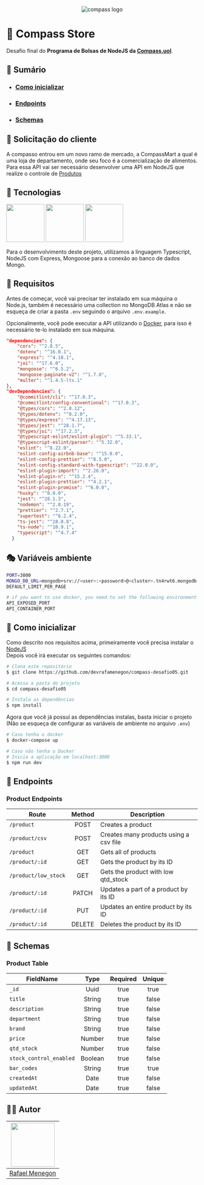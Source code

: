 <p align="center">
  <img alt="compass logo" src="https://user-images.githubusercontent.com/65569815/176964539-fe858838-0d07-418e-9220-b6d94461ecee.png" />
</p>

# 🏪 Compass Store

Desafio final do **Programa de Bolsas de NodeJS da [Compass.uol](https://compass.uol/)**.

## 🧾 Sumário
* ### [Como inicializar](#-como-inicializar)
* ### [Endpoints](#-endpoints)
* ### [Schemas](#-schemas)

## 📖 Solicitação do cliente
A compasso entrou em um novo ramo de mercado, a CompassMart a qual é uma loja de departamento, onde seu foco é a comercialização de alimentos. Para essa API vai ser necessário desenvolver uma API em NodeJS que realize o controle de [Produtos](#product-table)

## 🧰 Tecnologias

<p>
  <img src="https://user-images.githubusercontent.com/65569815/182266557-f2d0c589-fe31-4d65-b867-cb40385066a0.svg" width="100">
  <img src="https://user-images.githubusercontent.com/65569815/182253645-6966537e-18ed-4c47-974b-22510cc3d834.png" width="100">
  <img src="https://user-images.githubusercontent.com/65569815/187051607-c61423cb-a4c8-480c-9655-ff038a001ed7.jpg" width="100">
</p>

Para o desenvolvimento deste projeto, utilizamos a linguagem Typescript, NodeJS com Express, Mongoose para a conexão ao banco de dados Mongo.
<br/>

## 🔑 Requisitos

Antes de começar, você vai precisar ter instalado em sua máquina o Node.js, também é necessário uma collection no MongoDB Atlas e não se esqueça de criar a pasta `.env` seguindo o arquivo `.env.example`.

Opcionalmente, você pode executar a API utilizando o [Docker]('https://www.docker.com/products/docker-desktop/'), para isso é necessário te-lo instalado em sua máquina.

```json
"dependencies": {
    "cors": "^2.8.5",
    "dotenv": "^16.0.1",
    "express": "^4.18.1",
    "joi": "^17.6.0",
    "mongoose": "^6.5.2",
    "mongoose-paginate-v2": "^1.7.0",
    "multer": "^1.4.5-lts.1"
},
"devDependencies": {
    "@commitlint/cli": "^17.0.3",
    "@commitlint/config-conventional": "^17.0.3",
    "@types/cors": "^2.8.12",
    "@types/dotenv": "^8.2.0",
    "@types/express": "^4.17.13",
    "@types/jest": "^28.1.7",
    "@types/joi": "^17.2.3",
    "@typescript-eslint/eslint-plugin": "^5.33.1",
    "@typescript-eslint/parser": "^5.32.0",
    "eslint": "^8.22.0",
    "eslint-config-airbnb-base": "^15.0.0",
    "eslint-config-prettier": "^8.5.0",
    "eslint-config-standard-with-typescript": "^22.0.0",
    "eslint-plugin-import": "^2.26.0",
    "eslint-plugin-n": "^15.2.4",
    "eslint-plugin-prettier": "^4.2.1",
    "eslint-plugin-promise": "^6.0.0",
    "husky": "^8.0.0",
    "jest": "^28.1.3",
    "nodemon": "^2.0.19",
    "prettier": "^2.7.1",
    "supertest": "^6.2.4",
    "ts-jest": "^28.0.8",
    "ts-node": "^10.9.1",
    "typescript": "^4.7.4"
  }
```

## 🎭 Variáveis ambiente
```bash
PORT=3000
MONGO_DB_URL=mongodb+srv://<user>:<password>@<cluster>.tn4rwt6.mongodb.net/<collection>?retryWrites=true&w=majority
DEFAULT_LIMIT_PER_PAGE

# if you want to use docker, you need to set the following environment variables
API_EXPOSED_PORT
API_CONTAINER_PORT
```

## 🏁 Como inicializar

Como descrito nos requisitos acima, primeiramente você precisa instalar o [NodeJS](https://nodejs.org/en/)
<br/>
Depois você irá executar os seguintes comandos:

```bash
# Clona este repositório
$ git clone https://github.com/devrafamenegon/compass-desafio05.git

# Acessa a pasta do projeto
$ cd compass-desafio05

# Instala as dependências
$ npm install
```

Agora que você já possui as dependências instalas, basta iniciar o projeto (Não se esqueça de configurar as variáveis de ambiente no arquivo `.env`)

```bash
# Caso tenha o docker
$ docker-compose up

# Caso não tenha o Docker
# Inicia a aplicação em localhost:3000
$ npm run dev

```

## 🚪 Endpoints

### Product Endpoints
|       Route           |    Method    |                   Description                     |                                                                         
|   ---------------     | :----------: |  ----------------------------------------------   |                                                                           
|  `/product`           |    POST      |  Creates a product                                | 
|  `/product/csv`       |    POST      |  Creates many products using a csv file           |    
|  `/product`           |    GET       |  Gets all of products                             |   
|  `/product/:id`       |    GET       |  Gets the product by its ID                       |  
|  `/product/low_stock` |    GET       |  Gets the product with low qtd_stock              |  
|  `/product/:id`       |    PATCH     |  Updates a part of a product by its ID            |    
|  `/product/:id`       |    PUT       |  Updates an entire product by its ID              |
|  `/product/:id`       |    DELETE    |  Deletes the product by its ID                    |
   
## 🧱 Schemas

### Product Table
|        FieldName        |    Type   | Required | Unique |
|-------------------------|:---------:|:--------:|:------:|
| `_id`                   | Uuid      | true     | true   |
| `title`                 | String    | true     | false  |
| `description`           | String    | true     | false  |
| `department`            | String    | true     | false  |
| `brand`                 | String    | true     | false  |
| `price`                 | Number    | true     | false  |
| `qtd_stock`             | Number    | true     | false  |
| `stock_control_enabled` | Boolean   | true     | false  |
| `bar_codes`             | String    | true     | true   |
| `createdAt`             | Date      | true     | false  |
| `updatedAt`             | Date      | true     | false  |


## ✋🏻 Autor
| <img src="https://avatars.githubusercontent.com/devrafamenegon" width=115>
|---
| <a href="https://github.com/devrafamenegon">Rafael Menegon</a> 
